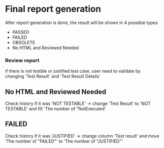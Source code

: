 # Final report generation
After report generation is done, the result will be shown in 4 possible types
* PASSED
* FAILED
* OBSOLETE
* No HTML and Reviewed Needed

### Review report
if there is not testble or justified test case, user need to validate by changing 'Test Result' and 'Test Result Details'

## No HTML and Reviewed Needed
Check history if it was 'NOT TESTABLE' -> change 'Test Result' to 'NOT TESTABLE' and fill 'The number of "NotExecuted'

## FAILED
Check history if it was 'JUSTIFIED' -> change column 'Test result' and move 'The number of "FAILED"' to 'The number of "JUSTIFIED"'
